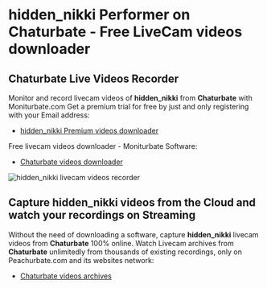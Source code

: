 # hidden_nikki Performer on Chaturbate - Free LiveCam videos downloader

## Chaturbate Live Videos Recorder

Monitor and record livecam videos of **hidden_nikki** from **Chaturbate** with Moniturbate.com
Get a premium trial for free by just and only registering with your Email address:
* [hidden_nikki Premium videos downloader](https://moniturbate.com/request-demo-licence-key.html)

Free livecam videos downloader - Moniturbate Software:
* [Chaturbate videos downloader](https://moniturbate.com/moniturbate-download-software.html)

![hidden_nikki livecam videos recorder](https://peachurnet.com/templates/moniturbate-software.png)


## Capture hidden_nikki videos from the Cloud and watch your recordings on Streaming

Without the need of downloading a software, capture **hidden_nikki** livecam videos from **Chaturbate** 100% online.
Watch Livecam archives from **Chaturbate** unlimitedly from thousands of existing recordings, only on Peachurbate.com and its websites network:
* [Chaturbate videos archives](https://peachurnet.com/)